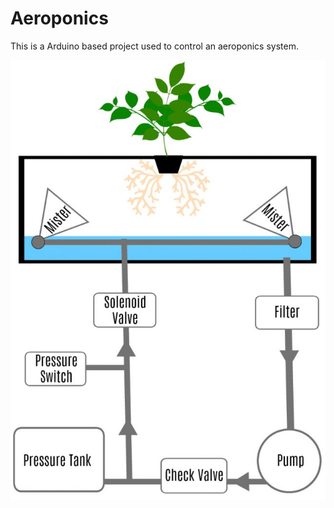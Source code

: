 # Aeroponics

This is a Arduino based project used to control an aeroponics system.

![Image of HPA system](./images/HPA.png)